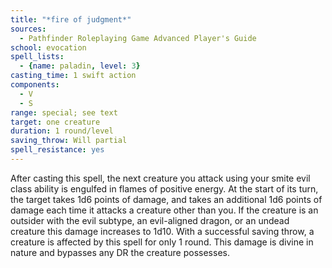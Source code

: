 ```yaml
---
title: "*fire of judgment*"
sources:
  - Pathfinder Roleplaying Game Advanced Player's Guide
school: evocation
spell_lists:
  - {name: paladin, level: 3}
casting_time: 1 swift action
components:
  - V
  - S
range: special; see text
target: one creature
duration: 1 round/level
saving_throw: Will partial
spell_resistance: yes
---
```


After casting this spell, the next creature you attack using your smite evil class ability is engulfed in flames of positive energy. At the start of its turn, the target takes 1d6 points of damage, and takes an additional 1d6 points of damage each time it attacks a creature other than you. If the creature is an outsider with the evil subtype, an evil-aligned dragon, or an undead creature this damage increases to 1d10. With a successful saving throw, a creature is affected by this spell for only 1 round. This damage is divine in nature and bypasses any DR the creature possesses.

